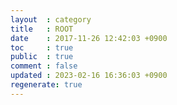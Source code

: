 ```yaml
---
layout  : category
title   : ROOT
date    : 2017-11-26 12:42:03 +0900
toc     : true
public  : true
comment : false
updated : 2023-02-16 16:36:03 +0900
regenerate: true
---
```


